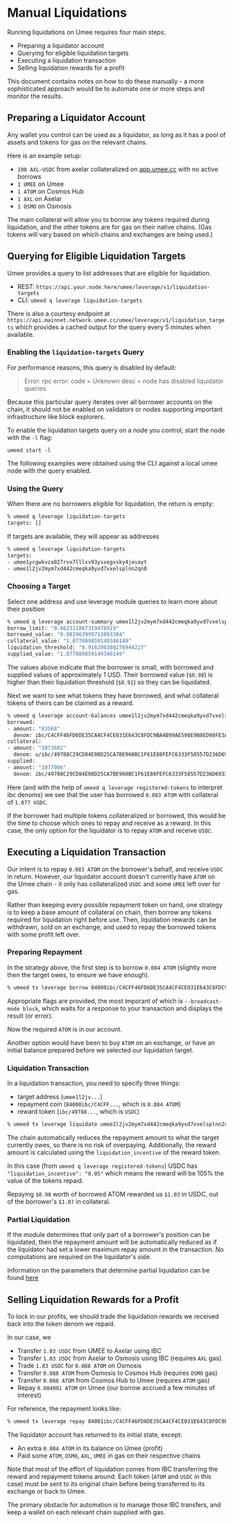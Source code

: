 # Manual Liquidations

Running liquidations on Umee requires four main steps:

- Preparing a liquidator account
- Querying for eligible liquidation targets
- Executing a liquidation transaction
- Selling liquidation rewards for a profit

This document contains notes on how to do these manually - a more sophisticated approach would be to automate one or more steps and monitor the results.

## Preparing a Liquidator Account

Any wallet you control can be used as a liquidator, as long as it has a pool of assets and tokens for gas on the relevant chains.

Here is an example setup:
- `100 AXL-USDC` from axelar collateralized on [app.umee.cc](https://app.umee.cc/) with no active borrows
- `1 UMEE` on Umee
- `1 ATOM` on Cosmos Hub
- `1 AXL` on Axelar
- `1 OSMO` on Osmosis

The main collateral will allow you to borrow any tokens required during liquidation, and the other tokens are for gas on their native chains. (Gas tokens will vary based on which chains and exchanges are being used.)

## Querying for Eligible Liquidation Targets

Umee provides a query to list addresses that are eligible for liquidation.
* REST: `https://api.your.node.here/umee/leverage/v1/liquidation-targets`
* CLI: `umeed q leverage liquidation-targets`

There is also a courtesy endpoint at `https://api.mainnet.network.umee.cc/umee/leverage/v1/liquidation_targets` which provides a cached output for the query every 5 minutes when available.

### Enabling the `liquidation-targets` Query

For performance reasons, this query is disabled by default:

> Error: rpc error: code = Unknown desc = node has disabled liquidator queries

Because this particular query iterates over all borrower accounts on the chain, it should not be enabled on validators or nodes supporting important infrastructure like block explorers.

To enable the liquidation targets query on a node you control, start the node with the `-l` flag:

`umeed start -l`

The following examples were obtained using the CLI against a local umee node with the query enabled.

### Using the Query

When there are no borrowers eligible for liquidation, the return is empty:

```sh
% umeed q leverage liquidation-targets
targets: []
```

If targets are available, they will appear as addresses

```sh
% umeed q leverage liquidation-targets
targets:
- umee1ycgwkvza827rvx7lllsv93ysxegxsky4jeuayt
- umee1l2jv2mym7xd442cmeqka9yvd7vxelsplnn2qn8
```

### Choosing a Target

Select one address and use leverage module queries to learn more about their position

```sh
% umeed q leverage account-summary umee1l2jv2mym7xd442cmeqka9yvd7vxelsplnn2qn8
borrow_limit: "0.862311887319476919"
borrowed_value: "0.981963999713893304"
collateral_value: "1.077889859149346149"
liquidation_threshold: "0.916206380276944227"
supplied_value: "1.077889859149346149"
```

The values above indicate that the borrower is small, with borrowed and supplied values of approximately 1 USD. Their borrowed value (`$0.98`) is higher than their liquidation threshold (`$0.91`) so they can be liquidated.

Next we want to see what tokens they have borrowed, and what collateral tokens of theirs can be claimed as a reward.

```sh
% umeed q leverage account-balances umee1l2jv2mym7xd442cmeqka9yvd7vxelsplnn2qn8
borrowed:
- amount: "83568"
  denom: ibc/C4CFF46FD6DE35CA4CF4CE031E643C8FDC9BA4B99AE598E9B0ED98FE3A2319F9
collateral:
- amount: "1073682"
  denom: u/ibc/49788C29CD84E08D25CA7BE960BC1F61E88FEFC6333F58557D236D693398466A
supplied:
- amount: "1077906"
  denom: ibc/49788C29CD84E08D25CA7BE960BC1F61E88FEFC6333F58557D236D693398466A
```

Here (and with the help of `umeed q leverage registered-tokens` to interpret ibc denoms) we see that the user has borrowed `0.083 ATOM` with collateral of `1.077 USDC`.

If the borrower had multiple tokens collateralized or borrowed, this would be the time to choose which ones to repay and receive as a reward. In this case, the only option for the liquidator is to repay `ATOM` and receive `USDC`.

## Executing a Liquidation Transaction

Our intent is to repay `0.083 ATOM` on the borrower's behalf, and receive `USDC` in return. However, our liquidator account doesn't currently have `ATOM` on the Umee chain - it only has collateralized `USDC` and some `UMEE` left over for gas.

Rather than keeping every possible repayment token on hand, one strategy is to keep a base amount of collateral on chain, then borrow any tokens required for liquidation right before use.
Then, liquidation rewards can be withdrawn, sold on an exchange, and used to repay the borrowed tokens with some profit left over.

### Preparing Repayment

In the strategy above, the first step is to borrow `0.084 ATOM` (slightly more then the target owes, to ensure we have enough).

```sh
% umeed tx leverage borrow 84000ibc/C4CFF46FD6DE35CA4CF4CE031E643C8FDC9BA4B99AE598E9B0ED98FE3A2319F9 --from my-key --chain-id umee-1 --gas auto --gas-adjustment 3.0 --gas-prices 0.1uumee -y --broadcast-mode block
```

Appropriate flags are provided, the most imporant of which is `--broadcast-mode block`, which waits for a response to your transaction and displays the result (or error).

Now the required `ATOM` is in our account.

Another option would have been to buy `ATOM` on an exchange, or have an initial balance prepared before we selected our liquidation target.

### Liquidation Transaction

In a liquidation transaction, you need to specify three things:
- target address (`umee1l2jv...`)
- repayment coin (`84000ibc/C4CFF...`, which is `0.084 ATOM`)
- reward token (`ibc/49788...`, which is `USDC`)

```sh
% umeed tx leverage liquidate umee1l2jv2mym7xd442cmeqka9yvd7vxelsplnn2qn8 84000ibc/C4CFF46FD6DE35CA4CF4CE031E643C8FDC9BA4B99AE598E9B0ED98FE3A2319F9 ibc/49788C29CD84E08D25CA7BE960BC1F61E88FEFC6333F58557D236D693398466A --from my-key --chain-id umee-1 --gas auto --gas-adjustment 10.0 --gas-prices 0.1uumee -y --broadcast-mode block
```

The chain automatically reduces the repayment amount to what the target currently owes, so there is no risk of overpaying. Additionally, the reward amount is calculated using the `liquidation_incentive` of the reward token.

In this case (from `umeed q leverage registered-tokens`) USDC has `"liquidation_incentive": "0.05"` which means the reward will be 105% the value of the tokens repaid.

Repaying `$0.98` worth of borrowed ATOM rewarded us `$1.03` in USDC, out of the borrower's `$1.07` in collateral.

### Partial Liquidation

If the module determines that only part of a borrower's position can be liquidated, then the repayment amount will be automatically reduced as if the liquidator had set a lower maximum repay amount in the transaction. No computations are required on the liquidator's side.

Information on the parameters that determine partial liquidation can be found [here](./README.md#CloseFactor)

## Selling Liquidation Rewards for a Profit

To lock in our profits, we should trade the liquidation rewards we received back into the token denom we repaid.

In our case, we
- Transfer `1.03 USDC` from UMEE to Axelar using IBC
- Transfer `1.03 USDC` from Axelar to Osmosis using IBC (requires `AXL` gas)
- Trade `1.03 USDC` for `0.088 ATOM` on Osmosis
- Transfer `0.088 ATOM` from Osmosis to Cosmos Hub (requires `OSMO` gas)
- Transfer `0.088 ATOM` from Cosmos Hub to Umee (requires `ATOM` gas)
- Repay `0.084001 ATOM` on Umee (our borrow accrued a few minutes of interest)

For reference, the repayment looks like:

```sh
% umeed tx leverage repay 84001ibc/C4CFF46FD6DE35CA4CF4CE031E643C8FDC9BA4B99AE598E9B0ED98FE3A2319F9 --from my-key --chain-id umee-1 --gas auto --gas-adjustment 3.0 --gas-prices 0.1uumee -y --broadcast-mode block
```

The liquidator account has returned to its initial state, except:
- An extra `0.004 ATOM` in its balance on Umee (profit)
- Paid some `ATOM`, `OSMO`, `AXL`, `UMEE` in gas on their respective chains

Note that most of the effort of liquidation comes from IBC transferring the reward and repayment tokens around.
Each token (`ATOM` and `USDC` in this case) must be sent to its original chain before being transferred to its exchange or back to Umee.

The primary obstacle for automation is to manage those IBC transfers, and keep a wallet on each relevant chain supplied with gas.
